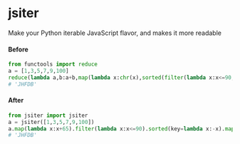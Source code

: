 # jsiter
Make your Python iterable JavaScript flavor, and makes it more readable


#### Before
```python
from functools import reduce
a = [1,3,5,7,9,100]
reduce(lambda a,b:a+b,map(lambda x:chr(x),sorted(filter(lambda x:x<=90,map(lambda x:x+65,a)),key=lambda x:-x)))
# 'JHFDB'
```

#### After

```python
from jsiter import jsiter
a = jsiter([1,3,5,7,9,100])
a.map(lambda x:x+65).filter(lambda x:x<=90).sorted(key=lambda x:-x).map(lambda x:chr(x)).reduce(lambda a,b:a+b)
# 'JHFDB'
